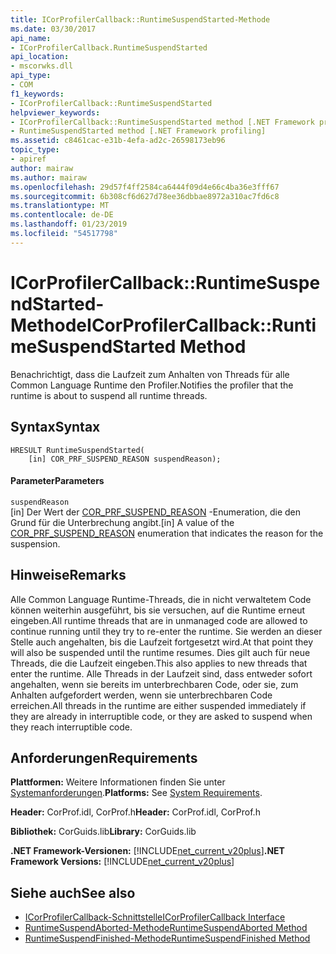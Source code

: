 ```yaml
---
title: ICorProfilerCallback::RuntimeSuspendStarted-Methode
ms.date: 03/30/2017
api_name:
- ICorProfilerCallback.RuntimeSuspendStarted
api_location:
- mscorwks.dll
api_type:
- COM
f1_keywords:
- ICorProfilerCallback::RuntimeSuspendStarted
helpviewer_keywords:
- ICorProfilerCallback::RuntimeSuspendStarted method [.NET Framework profiling]
- RuntimeSuspendStarted method [.NET Framework profiling]
ms.assetid: c8461cac-e31b-4efa-ad2c-26598173eb96
topic_type:
- apiref
author: mairaw
ms.author: mairaw
ms.openlocfilehash: 29d57f4ff2584ca6444f09d4e66c4ba36e3fff67
ms.sourcegitcommit: 6b308cf6d627d78ee36dbbae8972a310ac7fd6c8
ms.translationtype: MT
ms.contentlocale: de-DE
ms.lasthandoff: 01/23/2019
ms.locfileid: "54517798"
---
```

# <a name="icorprofilercallbackruntimesuspendstarted-method"></a><span data-ttu-id="95321-102">ICorProfilerCallback::RuntimeSuspendStarted-Methode</span><span class="sxs-lookup"><span data-stu-id="95321-102">ICorProfilerCallback::RuntimeSuspendStarted Method</span></span>
<span data-ttu-id="95321-103">Benachrichtigt, dass die Laufzeit zum Anhalten von Threads für alle Common Language Runtime den Profiler.</span><span class="sxs-lookup"><span data-stu-id="95321-103">Notifies the profiler that the runtime is about to suspend all runtime threads.</span></span>  
  
## <a name="syntax"></a><span data-ttu-id="95321-104">Syntax</span><span class="sxs-lookup"><span data-stu-id="95321-104">Syntax</span></span>  
  
```  
HRESULT RuntimeSuspendStarted(  
    [in] COR_PRF_SUSPEND_REASON suspendReason);  
```  
  
#### <a name="parameters"></a><span data-ttu-id="95321-105">Parameter</span><span class="sxs-lookup"><span data-stu-id="95321-105">Parameters</span></span>  
 `suspendReason`  
 <span data-ttu-id="95321-106">[in] Der Wert der [COR_PRF_SUSPEND_REASON](../../../../docs/framework/unmanaged-api/profiling/cor-prf-suspend-reason-enumeration.md) -Enumeration, die den Grund für die Unterbrechung angibt.</span><span class="sxs-lookup"><span data-stu-id="95321-106">[in] A value of the [COR_PRF_SUSPEND_REASON](../../../../docs/framework/unmanaged-api/profiling/cor-prf-suspend-reason-enumeration.md) enumeration that indicates the reason for the suspension.</span></span>  
  
## <a name="remarks"></a><span data-ttu-id="95321-107">Hinweise</span><span class="sxs-lookup"><span data-stu-id="95321-107">Remarks</span></span>  
 <span data-ttu-id="95321-108">Alle Common Language Runtime-Threads, die in nicht verwaltetem Code können weiterhin ausgeführt, bis sie versuchen, auf die Runtime erneut eingeben.</span><span class="sxs-lookup"><span data-stu-id="95321-108">All runtime threads that are in unmanaged code are allowed to continue running until they try to re-enter the runtime.</span></span> <span data-ttu-id="95321-109">Sie werden an dieser Stelle auch angehalten, bis die Laufzeit fortgesetzt wird.</span><span class="sxs-lookup"><span data-stu-id="95321-109">At that point they will also be suspended until the runtime resumes.</span></span> <span data-ttu-id="95321-110">Dies gilt auch für neue Threads, die die Laufzeit eingeben.</span><span class="sxs-lookup"><span data-stu-id="95321-110">This also applies to new threads that enter the runtime.</span></span> <span data-ttu-id="95321-111">Alle Threads in der Laufzeit sind, dass entweder sofort angehalten, wenn sie bereits im unterbrechbaren Code, oder sie, zum Anhalten aufgefordert werden, wenn sie unterbrechbaren Code erreichen.</span><span class="sxs-lookup"><span data-stu-id="95321-111">All threads in the runtime are either suspended immediately if they are already in interruptible code, or they are asked to suspend when they reach interruptible code.</span></span>  
  
## <a name="requirements"></a><span data-ttu-id="95321-112">Anforderungen</span><span class="sxs-lookup"><span data-stu-id="95321-112">Requirements</span></span>  
 <span data-ttu-id="95321-113">**Plattformen:** Weitere Informationen finden Sie unter [Systemanforderungen](../../../../docs/framework/get-started/system-requirements.md).</span><span class="sxs-lookup"><span data-stu-id="95321-113">**Platforms:** See [System Requirements](../../../../docs/framework/get-started/system-requirements.md).</span></span>  
  
 <span data-ttu-id="95321-114">**Header:** CorProf.idl, CorProf.h</span><span class="sxs-lookup"><span data-stu-id="95321-114">**Header:** CorProf.idl, CorProf.h</span></span>  
  
 <span data-ttu-id="95321-115">**Bibliothek:** CorGuids.lib</span><span class="sxs-lookup"><span data-stu-id="95321-115">**Library:** CorGuids.lib</span></span>  
  
 <span data-ttu-id="95321-116">**.NET Framework-Versionen:** [!INCLUDE[net_current_v20plus](../../../../includes/net-current-v20plus-md.md)]</span><span class="sxs-lookup"><span data-stu-id="95321-116">**.NET Framework Versions:** [!INCLUDE[net_current_v20plus](../../../../includes/net-current-v20plus-md.md)]</span></span>  
  
## <a name="see-also"></a><span data-ttu-id="95321-117">Siehe auch</span><span class="sxs-lookup"><span data-stu-id="95321-117">See also</span></span>
- [<span data-ttu-id="95321-118">ICorProfilerCallback-Schnittstelle</span><span class="sxs-lookup"><span data-stu-id="95321-118">ICorProfilerCallback Interface</span></span>](../../../../docs/framework/unmanaged-api/profiling/icorprofilercallback-interface.md)
- [<span data-ttu-id="95321-119">RuntimeSuspendAborted-Methode</span><span class="sxs-lookup"><span data-stu-id="95321-119">RuntimeSuspendAborted Method</span></span>](../../../../docs/framework/unmanaged-api/profiling/icorprofilercallback-runtimesuspendaborted-method.md)
- [<span data-ttu-id="95321-120">RuntimeSuspendFinished-Methode</span><span class="sxs-lookup"><span data-stu-id="95321-120">RuntimeSuspendFinished Method</span></span>](../../../../docs/framework/unmanaged-api/profiling/icorprofilercallback-runtimesuspendfinished-method.md)
